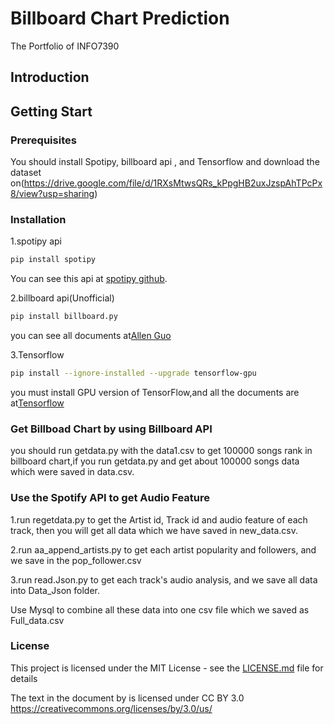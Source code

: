 # Billboard Chart Prediction
The Portfolio of INFO7390
## Introduction

## Getting Start

### Prerequisites
You should install Spotipy, billboard api , and Tensorflow and download the dataset on(https://drive.google.com/file/d/1RXsMtwsQRs_kPpgHB2uxJzspAhTPcPx8/view?usp=sharing)

### Installation
1.spotipy api
```bash
pip install spotipy
```
You can see this api at [spotipy github](https://github.com/plamere/spotipy).

2.billboard api(Unofficial)
```bash
pip install billboard.py
```
you can see all documents at[Allen Guo](https://github.com/guoguo12/billboard-charts)

3.Tensorflow
```bash
pip install --ignore-installed --upgrade tensorflow-gpu 
```
you must install GPU version of TensorFlow,and all the documents are at[Tensorflow](https://www.tensorflow.org/?hl=zh-cn)

### Get Billboad Chart by using Billboard API
you should run getdata.py with the data1.csv to get 100000 songs rank in billboard chart,if you run getdata.py and get about 100000 songs data which were saved in data.csv.

### Use the Spotify API to get Audio Feature
1.run regetdata.py to get the Artist id, Track id and audio feature of each track, then you will get all data which we have saved in new_data.csv. 

2.run aa_append_artists.py to get each artist popularity and followers, and we save in the pop_follower.csv

3.run read.Json.py to get each track's audio analysis, and we save all data into Data_Json folder.

Use Mysql to combine all these data into one csv file which we saved as Full_data.csv

### License
This project is licensed under the MIT License - see the [LICENSE.md](https://github.com/WPF9500/7390-Portfolio/blob/master/LICENSE) file for details

The text in the document by <Penffei Wang> is licensed under CC BY 3.0 https://creativecommons.org/licenses/by/3.0/us/
